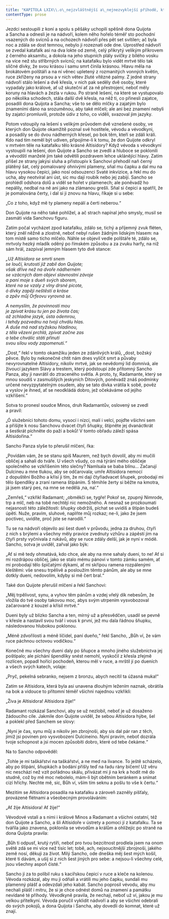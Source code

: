 ```yaml
---
title: "KAPITOLA LXIX\\.o\_nejzvláštnější a\_nejnezvyklejší příhodě, která v\_průběhu této velké historie dona Quijota potkala\\."
contentType: prose
---
```


<section>

Jezdci sestoupili z koní a spolu s pěšáky uchopili spěšně dona Quijota a Sancha a odnesli je na nádvoří, kolem něho hořelo téměř sto pochodní vsazených do svícnů a na ochozech nádvoří přes pět set svítilen; ač byla noc a zdála se dost temnou, nebylo ji rozeznati ode dne. Uprostřed nádvoří se zvedal katafalk asi na dva lokte od země, celý přikrytý velikým příkrovem z černého aksamitu, a dokola na jeho stupních plály svíčky z bílého vosku na více než stu stříbrných svícnů; na katafalku bylo vidět mrtvé tělo tak sličné dívky, že svou krásou i samu smrt činila krásnou. Hlavu měla na brokátovém polštáři a na ní věnec upletený z rozmanitých vonných květin, ruce zkříženy na prsou a v nich větev žluté vítězné palmy. Z jedné strany nádvoří stálo lešení a dvě křesla, v nich pak seděly dvě osoby, které vypadaly jako králové, ať už skuteční ať za ně přestrojení, neboť měly koruny na hlavách a žezla v rukou. Po straně lešení, na které se vystupovalo po několika schodech, stála další dvě křesla, na něž ti, co přinesli zajatce, posadili dona Quijota a Sancha; vše to se dělo mlčky a zajatým bylo znameními dáno na srozuměnou, aby také mlčeli; ale ani bez znamení nebyli by zajatci promluvili, protože údiv z toho, co viděli, svazoval jim jazyky.

Potom vstoupily na lešení s velikým průvodem dvě vznešené osoby, ve kterých don Quijote okamžitě poznal své hostitele, vévodu a vévodkyni, a posadily se do dvou nádherných křesel, po bok těm, kteří se zdáli králi. Kdo nad tím neměl být udiven, připojíme-li k tomu, že don Quijote odkryl v mrtvém těle na katafalku tělo krásné Altisidory? Když vévoda s vévodkyní vystoupili na lešení, don Quijote a Sancho se zvedli a hluboce se poklonili a vévodští manželé jim také odvětili pozdravem lehce uklánějící hlavy. Zatím přišel ze strany jakýsi sluha a přistoupiv k Sanchovi přehodil naň černý plátěný šat, celý pomalovaný ohnivými plameny, sňal mu čapku a dal mu na hlavu vysokou čepici, jako nosí odsouzenci Svaté inkvizice, a řekl mu do ucha, aby neotvíral ani úst, sic mu dají roubík nebo jej zabijí. Sancho se prohlédl odshora dolů a viděl se hořet v plamenech; ale poněvadž ho nepálily, nedbal na ně ani jako na zlámanou grešli. Sňal si čepici a spatřil, že je pomalována čerty, i dal si ji znovu na hlavu, říkaje si u sebe:

„Co z toho, když mě ty plameny nepálí a čerti neberou.“

Don Quijote na něho také pohlížel, a ač strach napínal jeho smysly, musil se zasmáti vida Sanchovu figuru.

Zatím počal vycházet zpod katafalku, zdálo se, tichý a příjemný zvuk fléten, který zněl něžně a zlostně, neboť nebyl rušen žádným lidským hlasem: na tom místě samo ticho mlčelo. Náhle se objevil vedle polštáře té, zdálo se, mrtvoly hezký mladík oděný po římském způsobu a za zvuku harfy, na niž sám hrál, zazpíval jemným hlasem tyto dvě stance:

_„Už Altisidora se smrti snem  
se loučí, krutostí již zabil don Quijote;  
však dříve než na dvoře nádherném  
se vzácných dam objeví slavnostní závoje  
a paní moje s dueň svých sborem,  
které na se vzaly z vlny drsné picote,  
ó dívky zapěji neštěstí a kráse  
a zpěv můj Orfeovu vyrovná se._

_A nemyslím, že povinností mou  
je zpívat krásu tu jen po života čas;  
až zchladne jazyk, ústa odemrou,  
i tehdy pozvednu na tvoji chválu hlas.  
A duše má nad styžskou hladinou,  
z těla vězení prchlá, zpívat začne zas  
a tebe chválíc státi přinutí  
svou silou vody zapomenutí.“_

„Dost,“ řekl v tomto okamžiku jeden ze zdánlivých králů, „dost, božský pěvce. Bylo by nekonečné chtít nám dnes vylíčit smrt a půvaby nevyrovnatelné Altisidory, nikoliv mrtvé, jak se nevědomý lid domnívá, ale živoucí jazykem Slávy a trestem, který podstoupí zde přítomný Sancho Panza, aby ji navrátil do ztraceného světla. A proto, ty, Radamante, který se mnou soudíš v zasmušilých jeskyních Ditových, poněvadž znáš podmínky určené nevyzpytatelným osudem, aby se tato dívka vrátila k sobě, pověz a vyslov je ihned, ať se neodkládá dobro, jež očekáváme od jejího vzkříšení.“

Sotva to pronesl soudce Minos, druh Radamantův, oslovený se zvedl a pravil:

„Ó služebníci tohoto domu, vysocí i nízcí, malí i velcí, pojďte všichni sem a přišijte k nosu Sanchovu dvacet čtyři šňupky, štípněte jej dvanáctkrát a šestkrát píchněte do paží a boků! V tomto obřadu záleží spása Altisidořina.“

Sancho Panza slyše to přerušil mlčení, řka:

„Povídám vám, že se stanu spíš Maurem, než bych dovolil, aby mi mučili obličej a sahali do tváře. U všech všudy, co má týrání mého obličeje společného se vzkříšením této slečny? Namlsala se baba blínu… Začarují Dulcineu a mne tlukou, aby se odčarovala; umře Altisidora nemocí z dopuštění Božího a křísí ji tím, že mi dají čtyřia­dvacet šňupek, probodají mi tělo špendlíky a zraní ramena štípáním. S těmihle žerty si běžte na kmotra, já jsem starý pes, na mne se nedělá ‚na, na‘.“

„Zemřeš,“ vzkřikl Radamant; „obměkči se, tygře! Pokoř se, zpupný Nimrode, trp a mlč, neb na tobě nechtějí nic nemožného. A nesnaž se prozkoumati nejasnosti této záležitosti: šňupky obdržíš, píchat se uvidíš a štípán budeš úpěti. Nuže, pravím, sluhové, naplňte můj rozkaz; ne-li, jako že jsem poctivec, uvidíte, proč jste se narodili.“

Tu se na nádvoří objevilo asi šest dueň v průvodu, jedna za druhou, čtyři z nich s brýlemi a všechny měly pravice zvednuty vzhůru a zápěstí jim na čtyři prsty vyčnívala z rukávů, aby se ruce zdály delší, jak je nyní v módě. Sancho, sotva je uviděl, zařval jako býk:

„Ať si mě tedy ohmatává, kdo chce, ale aby na mne sahaly dueni, to ne! Ať si mi rozdrápou obličej, jako se stalo mému pánovi v tomto zámku samém, ať mi probodají tělo špičatými dýkami, ať mi skřípou ramena rozpálenými kleštěmi: vše snesu trpělivě a posloužím těmto pánům, ale aby se mne dotkly dueni, nedovolím, kdyby si mě čert bral.“

Také don Quijote přerušil mlčení a řekl Sanchovi:

„Měj trpělivost, synu, a vyhov těm pánům a vzdej vřelý dík nebesům, že vložila do tvé osoby takovou moc, abys svým utrpením vysvobozoval začarované z kouzel a křísil mrtvé.“

Dueni byly už blízko Sancha a ten, mírný už a přesvědčen, usadil se pevně v křesle a nastavil svou tvář i vous k první, jež mu dala řádnou šňupku, následovanou hlubokou poklonou.

„Méně zdvořilosti a méně líčidel, paní dueňo,“ řekl Sancho, „Bůh ví, že vám ruce páchnou octovou vodičkou.“

Konečně mu všechny dueni daly po šňupce a mnoho jiného služebnictva jej poštípalo; ale píchání špendlíky snést nemohl, vyskočil z křesla zřejmě rozlícen, popadl hořící pochodeň, kterou měl v ruce, a mrštil jí po dueních a všech svých katech, volaje:

„Pryč, pekelná sebranko, nejsem z bronzu, abych necítil ta úžasná muka!“

Zatím se Altisidora, která byla asi unavena dlouhým ležením naznak, obrátila na bok a vidouce to přítomní téměř všichni najednou vzkřikli:

„Živa je Altisidora! Altisidora žije!“

Radamant rozkázal Sanchovi, aby se už nezlobil, neboť je už dosaženo žádoucího cíle. Jakmile don Quijote uviděl, že sebou Altisidora hýbe, šel a poklekl před Sanchem se slovy:

„Nyní je čas, synu můj a nikoliv jen zbrojnoši, aby sis dal pár ran z těch, jimiž jsi povinen pro vysvobození Dulcineino. Nyní pravím, neboť dozrála tvoje schopnost a jsi mocen způsobiti dobro, které od tebe čekáme.“

Na to Sancho odpověděl:

„Tohle je mi taškářství na taškářství, a ne med na lívance. To ještě scházelo, aby po štípání, šňupkách a bodání přišly teď na řadu rány bičem! Už věru nic neschází než vzít pořádnou skálu, přivázat mi ji na krk a hodit mě do studně, což by mě moc nebolelo, mám-li být obětním beránkem a snímat cizí hříchy. Nechte mě, sic, Bůh ví, vším tím seknu a pošlu to vše k čertu.“

Mezitím se Altisidora posadila na katafalku a zároveň zazněly píšťaly, provázené flétnami a všeobecným provoláváním:

„Ať žije Altisidora! Ať žije!“

Vévodové vstali a s nimi i králové Minos a Radamant a všichni ostatní, též don Quijote a Sancho, a šli Altisidoře v ústrety a pomoci jí z katafalku. Ta se tvářila jako znavena, poklonila se vévodům a králům a ohlížejíc po straně na dona Quijota pravila:

„Bůh ti odpusť, krutý rytíři, neboť pro tvou bezcitnost prodlela jsem na onom světě zdá se mi více než tisíc let; tobě, ach, nejsoucitnější zbrojnoši, jakého země nosí, děkuji za život. Milý Sancho, ode dneška měj šest mých košil, které ti dávám, a ušij si z nich šest jiných pro sebe: a nejsou-li všechny celé, jsou všechny aspoň čisté.“

Sancho jí za to políbil ruku s kacířskou čepicí v ruce a kleče na kolenou. Vévoda rozkázal, aby mu ji odňali a vrátili mu jeho čapku, sundali mu plamenný plášť a odevzdali jeho kabát. Sancho poprosil vévodu, aby mu nechali plášť i mitru, že si je chce odnést domů na znamení a památku nevídané té příhody. Vévodkyně pravila, že nechají, neboť už ví, jakou je mu velkou přítelkyní. Vévoda poručil vyklidit nádvoří a aby se všichni odebrali do svých pokojů, a dona Quijota i Sancha, aby dovedli do komnat, které už znají.

</section>
